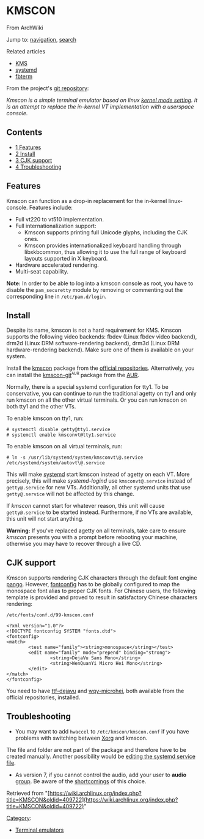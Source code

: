# KMSCON

From ArchWiki

Jump to: [navigation](#column-one), [search](#searchInput)

Related articles

*   [KMS](/index.php/KMS "KMS")
*   [systemd](/index.php/Systemd "Systemd")
*   [fbterm](/index.php/Fbterm "Fbterm")

From the project's [git repository](http://cgit.freedesktop.org/~dvdhrm/kmscon/tree/README):

_Kmscon is a simple terminal emulator based on linux [kernel mode setting](/index.php/Kernel_mode_setting "Kernel mode setting"). It is an attempt to replace the in-kernel VT implementation with a userspace console._

## Contents

*   [1 Features](#Features)
*   [2 Install](#Install)
*   [3 CJK support](#CJK_support)
*   [4 Troubleshooting](#Troubleshooting)

## Features

Kmscon can function as a drop-in replacement for the in-kernel linux-console. Features include:

*   Full vt220 to vt510 implementation.
*   Full internationalization support:
    *   Kmscon supports printing full Unicode glyphs, including the CJK ones.
    *   Kmscon provides internationalized keyboard handling through libxkbcommon, thus allowing it to use the full range of keyboard layouts supported in X keyboard.
*   Hardware accelerated rendering.
*   Multi-seat capability.

**Note:** In order to be able to log into a kmscon console as root, you have to disable the `pam_securetty` module by removing or commenting out the corresponding line in `/etc/pam.d/login`.

## Install

Despite its name, kmscon is not a hard requirement for KMS. Kmscon supports the following video backends: fbdev (Linux fbdev video backend), drm2d (Linux DRM software-rendering backend), drm3d (Linux DRM hardware-rendering backend). Make sure one of them is available on your system.

Install the [kmscon](https://www.archlinux.org/packages/?name=kmscon) package from the [official repositories](/index.php/Official_repositories "Official repositories"). Alternatively, you can install the [kmscon-git](https://aur.archlinux.org/packages/kmscon-git/)<sup><small>AUR</small></sup> package from the [AUR](/index.php/AUR "AUR").

Normally, there is a special systemd configuration for tty1\. To be conservative, you can continue to run the traditional agetty on tty1 and only run kmscon on all the other virtual terminals. Or you can run kmscon on both tty1 and the other VTs.

To enable kmscon on tty1, run:

```
# systemctl disable getty@tty1.service
# systemctl enable kmsconvt@tty1.service

```

To enable kmscon on all virtual terminals, run:

```
# ln -s /usr/lib/systemd/system/kmsconvt\@.service /etc/systemd/system/autovt\@.service

```

This will make [systemd](https://www.archlinux.org/packages/?name=systemd) start kmscon instead of agetty on each VT. More precisely, this will make _systemd-logind_ use `kmsconvt@.service` instead of `getty@.service` for new VTs. Additionally, all other systemd units that use `getty@.service` will not be affected by this change.

If _kmscon_ cannot start for whatever reason, this unit will cause `getty@.service` to be started instead. Furthermore, if no VTs are available, this unit will not start anything.

**Warning:** If you've replaced agetty on all terminals, take care to ensure _kmscon_ presents you with a prompt before rebooting your machine, otherwise you may have to recover through a live CD.

## CJK support

Kmscon supports rendering CJK characters through the default font engine [pango](https://www.archlinux.org/packages/?name=pango). However, [fontconfig](https://www.archlinux.org/packages/?name=fontconfig) has to be globally configured to map the monospace font alias to proper CJK fonts. For Chinese users, the following template is provided and proved to result in satisfactory Chinese characters rendering:

 `/etc/fonts/conf.d/99-kmscon.conf` 

```
<?xml version="1.0"?>
<!DOCTYPE fontconfig SYSTEM "fonts.dtd">
<fontconfig>
<match>
        <test name="family"><string>monospace</string></test>
        <edit name="family" mode="prepend" binding="strong">
                <string>DejaVu Sans Mono</string>
                <string>WenQuanYi Micro Hei Mono</string>
        </edit>
</match>
</fontconfig>

```

You need to have [ttf-dejavu](https://www.archlinux.org/packages/?name=ttf-dejavu) and [wqy-microhei](https://www.archlinux.org/packages/?name=wqy-microhei), both available from the official repositories, installed.

## Troubleshooting

*   You may want to add `hwaccel` to `/etc/kmscon/kmscon.conf` if you have problems with switching between [Xorg](/index.php/Xorg "Xorg") and kmscon.

The file and folder are not part of the package and therefore have to be created manually. Another possibility would be [editing the systemd service file](/index.php/Systemd#Editing_provided_unit_files "Systemd").

*   As version 7, if you cannot control the audio, add your user to **audio** [group](/index.php/Group "Group"). Be aware of the [shortcomings](/index.php/Alsa#Installation "Alsa") of this choice.

Retrieved from "[https://wiki.archlinux.org/index.php?title=KMSCON&oldid=409722](https://wiki.archlinux.org/index.php?title=KMSCON&oldid=409722)"

[Category](/index.php/Special:Categories "Special:Categories"):

*   [Terminal emulators](/index.php/Category:Terminal_emulators "Category:Terminal emulators")